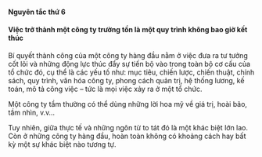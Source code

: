 #### Nguyên tắc thứ 6
#### Việc trở thành một công ty trường tồn là một quy trình không bao giờ kết thúc
Bí quyết thành công của một công ty hàng đầu nằm ở việc đưa ra tư tưởng cốt lõi và
những động lực thúc đẩy sự tiến bộ vào trong toàn bộ cơ cấu của tổ chức đó,
cụ thể là các yếu tố như: mục tiêu, chiến lược, chiến thuật, chính sách, quy trình, văn hóa công ty,
phong cách quản trị, hệ thống lương, kế toán, mô tả công việc – tức là mọi việc xảy ra ở một tổ chức.

Một công ty tầm thường có thể dùng những lời hoa mỹ về giá trị, hoài bão, tầm nhìn, v.v…

Tuy nhiên, giữa thực tế và những ngôn từ to tát đó là một khác biệt lớn lao. 
Còn ở những công ty hàng đầu, hoàn toàn không có khoảng cách hay bất kỳ một sự khác biệt nào tương tự.
